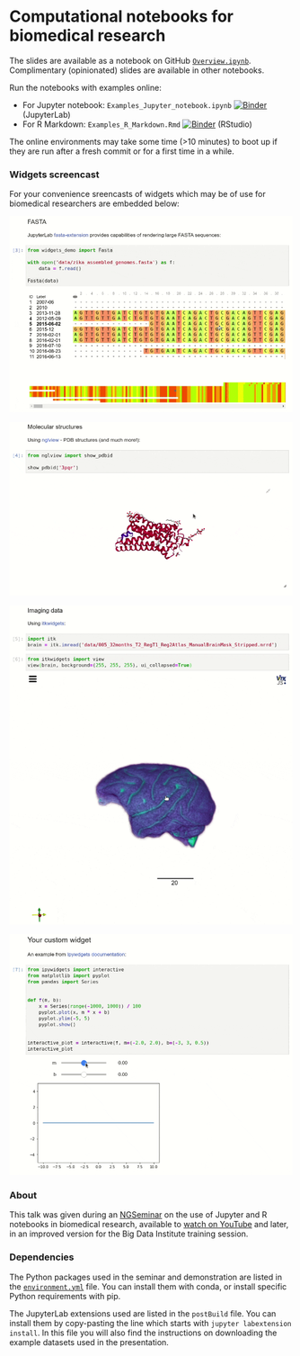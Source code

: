 # Computational notebooks for biomedical research

The slides are available as a notebook on GitHub [`Overview.ipynb`](./Overview.ipynb). Complimentary (opinionated) slides are available in other notebooks.

Run the notebooks with examples online:

- For Jupyter notebook: `Examples_Jupyter_notebook.ipynb` [![Binder](https://mybinder.org/badge_logo.svg)](https://mybinder.org/v2/gh/krassowski/computational-notebooks-for-biomedical-research/master?urlpath=lab/tree/Examples_Jupyter_notebook.ipynb) (JupyterLab)
- For R Markdown: `Examples_R_Markdown.Rmd` [![Binder](https://mybinder.org/badge_logo.svg)](https://mybinder.org/v2/gh/krassowski/computational-notebooks-for-biomedical-research/master?urlpath=rstudio) (RStudio)

The online environments may take some time (>10 minutes) to boot up if they are run after a fresh commit or for a first time in a while.


### Widgets screencast

For your convenience sreencasts of widgets which may be of use for biomedical researchers are embedded below:

![FASTA](media/widgets/fasta.gif)

![PDB](media/widgets/pdb.gif)

![imaging](media/widgets/imaging.gif)

![custom](media/widgets/custom.gif)


### About

This talk was given during an [NGSeminar](https://ngschool.eu/ngseminars/) on the use of Jupyter and R notebooks in biomedical research, available to [watch on YouTube](https://www.youtube.com/watch?v=eXt4MROqTtc) and later, in an improved version for the Big Data Institute training session.

### Dependencies

The Python packages used in the seminar and demonstration are listed in the [`environment.yml`](./environment.yml) file. You can install them with conda, or install specific Python requirements with pip.

The JupyterLab extensions used are listed in the `postBuild` file. You can install them by copy-pasting the line which starts with `jupyter labextension install`. In this file you will  also find the instructions on downloading the example datasets used in the presentation.
